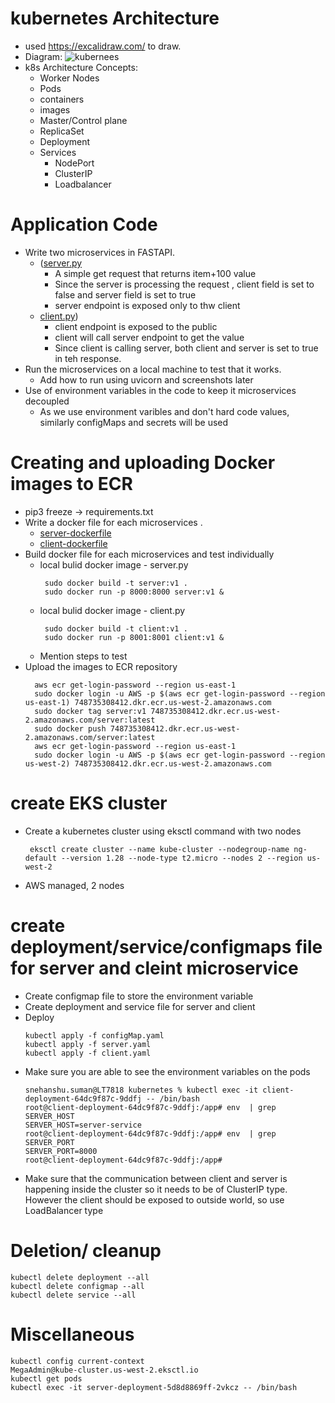 # kubernetes Architecture 
- used https://excalidraw.com/ to draw.
- Diagram:
![kubernees](https://github.com/snehanshu11/kubernetes-microservices/assets/8538859/c6865abb-4877-42ed-94e4-c048e8ae530e)
- k8s Architecture Concepts:
  - Worker Nodes
  - Pods
  - containers
  - images
  - Master/Control plane
  - ReplicaSet
  - Deployment
  - Services
    - NodePort
    - ClusterIP
    - Loadbalancer
    
# Application Code
- Write two microservices in FASTAPI.
  - ([server.py](https://github.com/snehanshu11/kubernetes-microservices/blob/main/server/server.py)
    - A simple get request that returns item+100 value
    - Since the server is processing the request , client field is set to false and server field is set to true
    - server endpoint is exposed only to thw client
  - [client.py](https://github.com/snehanshu11/kubernetes-microservices/blob/main/client/client.py))
    - client endpoint is exposed to the public
    - client will call server endpoint to get the value
    - Since client is calling server, both client and server is set to true in teh response. 
- Run the microservices on a local machine to test that it works.
  - Add how to run using uvicorn and screenshots later
- Use of  environment variables in the code to keep it microservices decoupled
  - As we use environment varibles and don't hard code values, similarly configMaps and secrets will be used  

# Creating and uploading Docker images to ECR
- pip3 freeze -> requirements.txt
- Write a docker file for each microservices .
  - [server-dockerfile](https://github.com/snehanshu11/kubernetes-microservices/blob/main/server/Dockerfile)
  - [client-dockerfile](https://github.com/snehanshu11/kubernetes-microservices/blob/main/client/Dockerfile)
- Build docker file for each microservices and test individually
   - local bulid docker image - server.py
     ```
      sudo docker build -t server:v1 .
      sudo docker run -p 8000:8000 server:v1 &
     ```
   - local bulid docker image - client.py
     ```
      sudo docker build -t client:v1 .
      sudo docker run -p 8001:8001 client:v1 &
     ```
   - Mention steps to test
- Upload the images to ECR repository
  ``` 
    aws ecr get-login-password --region us-east-1
    sudo docker login -u AWS -p $(aws ecr get-login-password --region us-east-1) 748735308412.dkr.ecr.us-west-2.amazonaws.com
    sudo docker tag server:v1 748735308412.dkr.ecr.us-west-2.amazonaws.com/server:latest
    sudo docker push 748735308412.dkr.ecr.us-west-2.amazonaws.com/server:latest
    aws ecr get-login-password --region us-east-1
    sudo docker login -u AWS -p $(aws ecr get-login-password --region us-west-2) 748735308412.dkr.ecr.us-west-2.amazonaws.com
  ```
  
# create EKS cluster
- Create a kubernetes cluster using eksctl command with two nodes 
  ```
   eksctl create cluster --name kube-cluster --nodegroup-name ng-default --version 1.28 --node-type t2.micro --nodes 2 --region us-west-2
  ```
-  AWS managed, 2 nodes

# create deployment/service/configmaps  file for server and cleint microservice
- Create configmap file to store the environment variable
- Create deployment and service file for server and client
- Deploy
  ```
  kubectl apply -f configMap.yaml
  kubectl apply -f server.yaml
  kubectl apply -f client.yaml
  ```
- Make sure you are able to see the environment variables on the pods
  ```
  snehanshu.suman@LT7818 kubernetes % kubectl exec -it client-deployment-64dc9f87c-9ddfj -- /bin/bash
  root@client-deployment-64dc9f87c-9ddfj:/app# env  | grep SERVER_HOST
  SERVER_HOST=server-service
  root@client-deployment-64dc9f87c-9ddfj:/app# env  | grep SERVER_PORT
  SERVER_PORT=8000
  root@client-deployment-64dc9f87c-9ddfj:/app# 

  ```
- Make sure that the communication between client and server  is happening inside the cluster so it needs to be of ClusterIP type. However the client should be exposed to outside world, so use LoadBalancer type




# Deletion/ cleanup
```
kubectl delete deployment --all
kubectl delete configmap --all 
kubectl delete service --all
```

# Miscellaneous
```
kubectl config current-context 
MegaAdmin@kube-cluster.us-west-2.eksctl.io
kubectl get pods
kubectl exec -it server-deployment-5d8d8869ff-2vkcz -- /bin/bash
```



 
